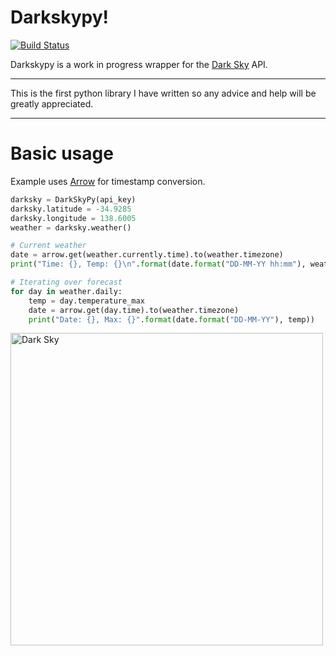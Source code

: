 Darkskypy!
======== 
[![Build Status](https://travis-ci.org/PvtHaggard/darkskypy.svg?branch=master)](https://travis-ci.org/PvtHaggard/darkskypy)



Darkskypy is a work in progress wrapper for the [Dark Sky](https://www.darksky.net) API.

-----

This is the first python library I have written so any advice and help will be greatly appreciated.

----

# Basic usage
Example uses [Arrow](https://github.com/crsmithdev/arrow) for timestamp conversion.
```python
darksky = DarkSkyPy(api_key)
darksky.latitude = -34.9285
darksky.longitude = 138.6005
weather = darksky.weather()

# Current weather
date = arrow.get(weather.currently.time).to(weather.timezone)
print("Time: {}, Temp: {}\n".format(date.format("DD-MM-YY hh:mm"), weather.currently.temperature))

# Iterating over forecast
for day in weather.daily:
    temp = day.temperature_max
    date = arrow.get(day.time).to(weather.timezone)
    print("Date: {}, Max: {}".format(date.format("DD-MM-YY"), temp))
```

<img src="https://darksky.net/dev/img/attribution/poweredby-oneline.png" alt="Dark Sky" width="500px"/>